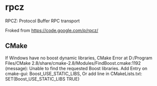 rpcz
====

RPCZ: Protocol Buffer RPC transport

Froked from https://code.google.com/p/rpcz/

CMake
-----

If Windows have no boost dynamic libraries,
		CMake Error at D:/Program Files/CMake 2.8/share/cmake-2.8/Modules/FindBoost.cmake:1192 (message):
		  Unable to find the requested Boost libraries.
Add Entry on cmake-gui: Boost_USE_STATIC_LIBS, 
Or add line in CMakeLists.txt: SET(Boost_USE_STATIC_LIBS TRUE) 
